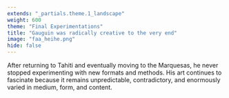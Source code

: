 ```yaml
---
extends: "_partials.theme.1_landscape"
weight: 600
theme: "Final Experimentations"
title: "Gauguin was radically creative to the very end"
image: "faa_heihe.png"
hide: false
---
```


After returning to Tahiti and eventually moving to the Marquesas, he never stopped experimenting with new formats and methods. His art continues to fascinate because it remains unpredictable, contradictory, and enormously varied in medium, form, and content.